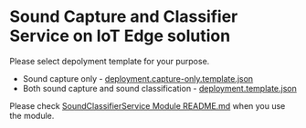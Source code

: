 # Sound Capture and Classifier Service on IoT Edge solution

Please select depolyment template for your purpose.
- Sound capture only - [deployment.capture-only.template.json](./deployment.capture-only.template.json)
- Both sound capture and sound classification - [deployment.template.json](./deployment.template.json)

Please check [SoundClassifierService Module README.md](./modules/SoundClassifierService)  when you use the module.

